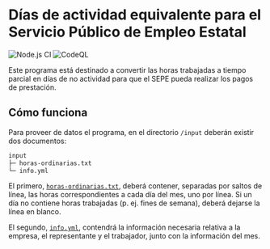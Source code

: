 # Días de actividad equivalente para el Servicio Público de Empleo Estatal

![Node.js CI](https://github.com/albertms10/dae-sepe/workflows/Node.js%20CI/badge.svg)
![CodeQL](https://github.com/albertms10/dae-sepe/workflows/CodeQL/badge.svg)

Este programa está destinado a convertir las horas trabajadas a tiempo parcial en días de no actividad para que el SEPE pueda realizar los pagos de prestación.

## Cómo funciona

Para proveer de datos el programa, en el directorio `/input` deberán existir dos documentos:

```bash
input
├─ horas-ordinarias.txt
└─ info.yml
```

El primero, [`horas-ordinarias.txt`](https://github.com/albertms10/dae-sepe/blob/master/input/horas-ordinarias.txt), deberá contener, separadas por saltos de línea, las horas correspondientes a cada día del mes, uno por línea. Si un día no contiene horas trabajadas (p. ej. fines de semana), deberá dejarse la línea en blanco.

El segundo, [`info.yml`](https://github.com/albertms10/dae-sepe/blob/master/input/info.yml), contendrá la información necesaria relativa a la empresa, el representante y el trabajador, junto con la información del mes.
